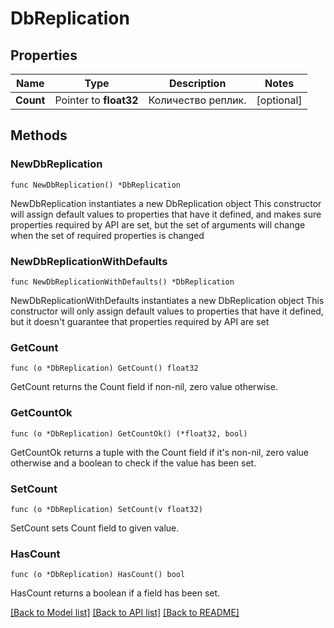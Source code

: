 # DbReplication

## Properties

Name | Type | Description | Notes
------------ | ------------- | ------------- | -------------
**Count** | Pointer to **float32** | Количество реплик. | [optional] 

## Methods

### NewDbReplication

`func NewDbReplication() *DbReplication`

NewDbReplication instantiates a new DbReplication object
This constructor will assign default values to properties that have it defined,
and makes sure properties required by API are set, but the set of arguments
will change when the set of required properties is changed

### NewDbReplicationWithDefaults

`func NewDbReplicationWithDefaults() *DbReplication`

NewDbReplicationWithDefaults instantiates a new DbReplication object
This constructor will only assign default values to properties that have it defined,
but it doesn't guarantee that properties required by API are set

### GetCount

`func (o *DbReplication) GetCount() float32`

GetCount returns the Count field if non-nil, zero value otherwise.

### GetCountOk

`func (o *DbReplication) GetCountOk() (*float32, bool)`

GetCountOk returns a tuple with the Count field if it's non-nil, zero value otherwise
and a boolean to check if the value has been set.

### SetCount

`func (o *DbReplication) SetCount(v float32)`

SetCount sets Count field to given value.

### HasCount

`func (o *DbReplication) HasCount() bool`

HasCount returns a boolean if a field has been set.


[[Back to Model list]](../README.md#documentation-for-models) [[Back to API list]](../README.md#documentation-for-api-endpoints) [[Back to README]](../README.md)


